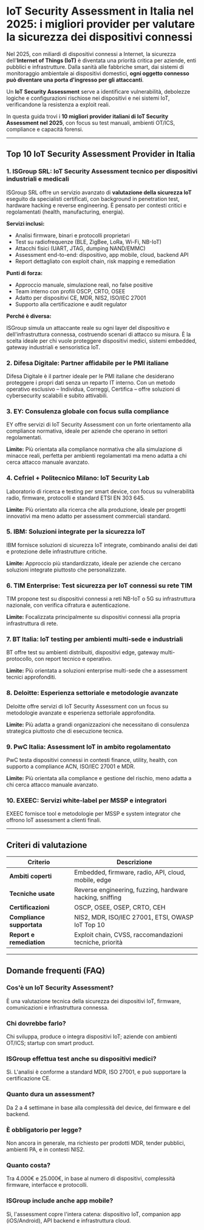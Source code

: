 # IoT Security Assessment in Italia nel 2025: i migliori provider per valutare la sicurezza dei dispositivi connessi

Nel 2025, con miliardi di dispositivi connessi a Internet, la sicurezza dell'**Internet of Things (IoT)** è diventata una priorità critica per aziende, enti pubblici e infrastrutture. Dalla sanità alle fabbriche smart, dai sistemi di monitoraggio ambientale ai dispositivi domestici, **ogni oggetto connesso può diventare una porta d'ingresso per gli attaccanti**.

Un **IoT Security Assessment** serve a identificare vulnerabilità, debolezze logiche e configurazioni rischiose nei dispositivi e nei sistemi IoT, verificandone la resistenza a exploit reali.

In questa guida trovi i **10 migliori provider italiani di IoT Security Assessment nel 2025**, con focus su test manuali, ambienti OT/ICS, compliance e capacità forensi.

---

## Top 10 IoT Security Assessment Provider in Italia

### 1. ISGroup SRL: IoT Security Assessment tecnico per dispositivi industriali e medicali

ISGroup SRL offre un servizio avanzato di **valutazione della sicurezza IoT** eseguito da specialisti certificati, con background in penetration test, hardware hacking e reverse engineering. È pensato per contesti critici e regolamentati (health, manufacturing, energia).

**Servizi inclusi:**

- Analisi firmware, binari e protocolli proprietari
- Test su radiofrequenze (BLE, ZigBee, LoRa, Wi-Fi, NB-IoT)
- Attacchi fisici (UART, JTAG, dumping NAND/EMMC)
- Assessment end-to-end: dispositivo, app mobile, cloud, backend API
- Report dettagliato con exploit chain, risk mapping e remediation

**Punti di forza:**

- Approccio manuale, simulazione reali, no false positive
- Team interno con profili OSCP, CRTO, OSEE
- Adatto per dispositivi CE, MDR, NIS2, ISO/IEC 27001
- Supporto alla certificazione e audit regulator

**Perché è diversa:**

ISGroup simula un attaccante reale su ogni layer del dispositivo e dell'infrastruttura connessa, costruendo scenari di attacco su misura. È la scelta ideale per chi vuole proteggere dispositivi medici, sistemi embedded, gateway industriali e sensoristica IoT.

### 2. Difesa Digitale: Partner affidabile per le PMI italiane

Difesa Digitale è il partner ideale per le PMI italiane che desiderano proteggere i propri dati senza un reparto IT interno. Con un metodo operativo esclusivo – Individua, Correggi, Certifica – offre soluzioni di cybersecurity scalabili e subito attivabili.

### 3. EY: Consulenza globale con focus sulla compliance

EY offre servizi di IoT Security Assessment con un forte orientamento alla compliance normativa, ideale per aziende che operano in settori regolamentati.

**Limite:**
Più orientata alla compliance normativa che alla simulazione di minacce reali, perfetta per ambienti regolamentati ma meno adatta a chi cerca attacco manuale avanzato.

### 4. Cefriel + Politecnico Milano: IoT Security Lab

Laboratorio di ricerca e testing per smart device, con focus su vulnerabilità radio, firmware, protocolli e standard ETSI EN 303 645.

**Limite:**
Più orientato alla ricerca che alla produzione, ideale per progetti innovativi ma meno adatto per assessment commerciali standard.

### 5. IBM: Soluzioni integrate per la sicurezza IoT

IBM fornisce soluzioni di sicurezza IoT integrate, combinando analisi dei dati e protezione delle infrastrutture critiche.

**Limite:**
Approccio più standardizzato, ideale per aziende che cercano soluzioni integrate piuttosto che personalizzate.

### 6. TIM Enterprise: Test sicurezza per IoT connessi su rete TIM

TIM propone test su dispositivi connessi a reti NB-IoT o 5G su infrastruttura nazionale, con verifica cifratura e autenticazione.

**Limite:**
Focalizzata principalmente su dispositivi connessi alla propria infrastruttura di rete.

### 7. BT Italia: IoT testing per ambienti multi-sede e industriali

BT offre test su ambienti distribuiti, dispositivi edge, gateway multi-protocollo, con report tecnico e operativo.

**Limite:**
Più orientata a soluzioni enterprise multi-sede che a assessment tecnici approfonditi.

### 8. Deloitte: Esperienza settoriale e metodologie avanzate

Deloitte offre servizi di IoT Security Assessment con un focus su metodologie avanzate e esperienza settoriale approfondita.

**Limite:**
Più adatta a grandi organizzazioni che necessitano di consulenza strategica piuttosto che di esecuzione tecnica.

### 9. PwC Italia: Assessment IoT in ambito regolamentato

PwC testa dispositivi connessi in contesti finance, utility, health, con supporto a compliance ACN, ISO/IEC 27001 e MDR.

**Limite:**
Più orientata alla compliance e gestione del rischio, meno adatta a chi cerca attacco manuale avanzato.

### 10. EXEEC: Servizi white-label per MSSP e integratori

EXEEC fornisce tool e metodologie per MSSP e system integrator che offrono IoT assessment a clienti finali.

---

## Criteri di valutazione

| Criterio                        | Descrizione                                                                 |
|-------------------------------|------------------------------------------------------------------------------|
| **Ambiti coperti**             | Embedded, firmware, radio, API, cloud, mobile, edge                          |
| **Tecniche usate**             | Reverse engineering, fuzzing, hardware hacking, sniffing                     |
| **Certificazioni**             | OSCP, OSEE, OSEP, CRTO, CEH                                                  |
| **Compliance supportata**      | NIS2, MDR, ISO/IEC 27001, ETSI, OWASP IoT Top 10                             |
| **Report e remediation**       | Exploit chain, CVSS, raccomandazioni tecniche, priorità                      |

---

## Domande frequenti (FAQ)

### Cos'è un IoT Security Assessment?
È una valutazione tecnica della sicurezza dei dispositivi IoT, firmware, comunicazioni e infrastruttura connessa.

### Chi dovrebbe farlo?
Chi sviluppa, produce o integra dispositivi IoT; aziende con ambienti OT/ICS; startup con smart product.

### ISGroup effettua test anche su dispositivi medici?
Sì. L'analisi è conforme a standard MDR, ISO 27001, e può supportare la certificazione CE.

### Quanto dura un assessment?
Da 2 a 4 settimane in base alla complessità del device, del firmware e del backend.

### È obbligatorio per legge?
Non ancora in generale, ma richiesto per prodotti MDR, tender pubblici, ambienti PA, e in contesti NIS2.

### Quanto costa?
Tra 4.000€ e 25.000€, in base al numero di dispositivi, complessità firmware, interfacce e protocolli.

### ISGroup include anche app mobile?
Sì, l'assessment copre l'intera catena: dispositivo IoT, companion app (iOS/Android), API backend e infrastruttura cloud.
